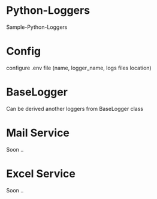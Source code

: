 # Python-Loggers
Sample-Python-Loggers

# Config
configure .env file (name, logger_name, logs files location)

# BaseLogger
Can be derived another loggers from BaseLogger class

# Mail Service
Soon ..

# Excel Service
Soon ..
